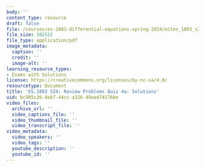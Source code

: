 ```yaml
---
body: ''
content_type: resource
draft: false
file: /courses/es-1803-differential-equations-spring-2024/mites_1803_s24_practice-quiz4-qa.pdf
file_size: 102522
file_type: application/pdf
image_metadata:
  caption: ''
  credit: ''
  image-alt: ''
learning_resource_types:
- Exams with Solutions
license: https://creativecommons.org/licenses/by-nc-sa/4.0/
resourcetype: Document
title: 'ES.1803 S24: Review Problems Quiz 4a: Solutions'
uid: bc985c26-4eb7-44cc-a326-49ead74176be
video_files:
  archive_url: ''
  video_captions_file: ''
  video_thumbnail_file: ''
  video_transcript_file: ''
video_metadata:
  video_speakers: ''
  video_tags: ''
  youtube_description: ''
  youtube_id: ''
---
```

